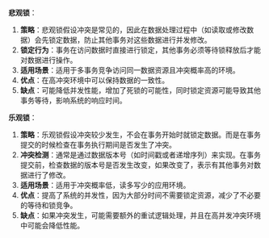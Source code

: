 **悲观锁**：

1. **策略**：悲观锁假设冲突是常见的，因此在数据处理过程中（如读取或修改数据）会先锁定数据，防止其他事务对这些数据进行并发修改。
2. **锁定行为**：事务在访问数据时直接进行锁定，其他事务必须等待锁释放后才能对数据进行操作。
3. **适用场景**：适用于多事务竞争访问同一数据资源且冲突概率高的环境。
4. **优点**：在高冲突环境中可以保持数据的一致性。
5. **缺点**：可能降低并发性能，增加了死锁的可能性，同时锁定资源可能导致其他事务等待，影响系统的响应时间。

**乐观锁**：

1. **策略**：乐观锁假设冲突较少发生，不会在事务开始时就锁定数据。而是在事务提交的时候检查在事务执行期间是否发生了冲突。
2. **冲突检测**：通常是通过数据版本号（如时间戳或者递增序列）来实现。在事务提交前，检查数据的版本号是否发生改变，如果改变了，表示有其他事务对数据进行了修改。
3. **适用场景**：适用于冲突概率低，读多写少的应用环境。
4. **优点**：提高了系统的并发性，因为大部分时间不需要锁定资源，减少了不必要的等待和锁竞争。
5. **缺点**：如果冲突发生，可能需要额外的重试逻辑处理，并且在高并发冲突环境中可能会降低性能。